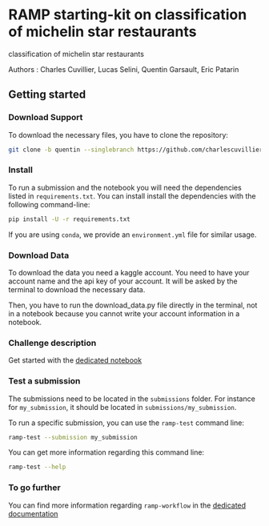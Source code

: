 # RAMP starting-kit on classification of michelin star restaurants
classification of michelin star restaurants

Authors : Charles Cuvillier, Lucas Selini, Quentin Garsault, Eric Patarin

## Getting started

### Download Support

To download the necessary files, you have to clone the repository:
```bash
git clone -b quentin --singlebranch https://github.com/charlescuvillier/datacamp_michelin.git
```


### Install

To run a submission and the notebook you will need the dependencies listed
in `requirements.txt`. You can install install the dependencies with the
following command-line:

```bash
pip install -U -r requirements.txt
```

If you are using `conda`, we provide an `environment.yml` file for similar
usage.

### Download Data
To download the data you need a kaggle account. You need to have your account name and the api key of your account. It will be asked by the terminal to download the necessary data.

Then, you have to run the download_data.py file directly in the terminal, not in a notebook because you cannot write your account information in a notebook.

### Challenge description

Get started with the [dedicated notebook](michelin_starting_kit.ipynb)


### Test a submission

The submissions need to be located in the `submissions` folder. For instance
for `my_submission`, it should be located in `submissions/my_submission`.

To run a specific submission, you can use the `ramp-test` command line:

```bash
ramp-test --submission my_submission
```

You can get more information regarding this command line:

```bash
ramp-test --help
```

### To go further

You can find more information regarding `ramp-workflow` in the
[dedicated documentation](https://paris-saclay-cds.github.io/ramp-docs/ramp-workflow/stable/using_kits.html)

